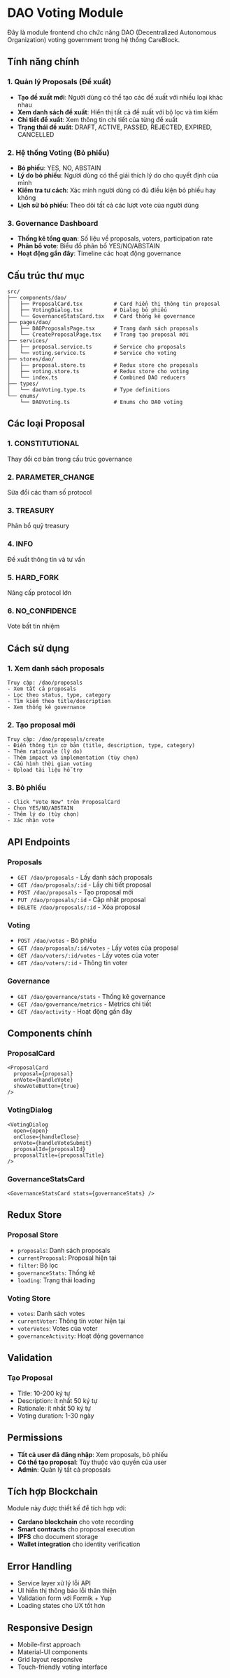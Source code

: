 # DAO Voting Module

Đây là module frontend cho chức năng DAO (Decentralized Autonomous Organization) voting government trong hệ thống CareBlock.

## Tính năng chính

### 1. Quản lý Proposals (Đề xuất)
- **Tạo đề xuất mới**: Người dùng có thể tạo các đề xuất với nhiều loại khác nhau
- **Xem danh sách đề xuất**: Hiển thị tất cả đề xuất với bộ lọc và tìm kiếm
- **Chi tiết đề xuất**: Xem thông tin chi tiết của từng đề xuất
- **Trạng thái đề xuất**: DRAFT, ACTIVE, PASSED, REJECTED, EXPIRED, CANCELLED

### 2. Hệ thống Voting (Bỏ phiếu)
- **Bỏ phiếu**: YES, NO, ABSTAIN
- **Lý do bỏ phiếu**: Người dùng có thể giải thích lý do cho quyết định của mình
- **Kiểm tra tư cách**: Xác minh người dùng có đủ điều kiện bỏ phiếu hay không
- **Lịch sử bỏ phiếu**: Theo dõi tất cả các lượt vote của người dùng

### 3. Governance Dashboard
- **Thống kê tổng quan**: Số liệu về proposals, voters, participation rate
- **Phân bổ vote**: Biểu đồ phân bố YES/NO/ABSTAIN
- **Hoạt động gần đây**: Timeline các hoạt động governance

## Cấu trúc thư mục

```
src/
├── components/dao/
│   ├── ProposalCard.tsx          # Card hiển thị thông tin proposal
│   ├── VotingDialog.tsx          # Dialog bỏ phiếu
│   └── GovernanceStatsCard.tsx   # Card thống kê governance
├── pages/dao/
│   ├── DAOProposalsPage.tsx      # Trang danh sách proposals
│   └── CreateProposalPage.tsx    # Trang tạo proposal mới
├── services/
│   ├── proposal.service.ts       # Service cho proposals
│   └── voting.service.ts         # Service cho voting
├── stores/dao/
│   ├── proposal.store.ts         # Redux store cho proposals
│   ├── voting.store.ts           # Redux store cho voting
│   └── index.ts                  # Combined DAO reducers
├── types/
│   └── daoVoting.type.ts         # Type definitions
└── enums/
    └── DAOVoting.ts              # Enums cho DAO voting
```

## Các loại Proposal

### 1. CONSTITUTIONAL
Thay đổi cơ bản trong cấu trúc governance

### 2. PARAMETER_CHANGE  
Sửa đổi các tham số protocol

### 3. TREASURY
Phân bổ quỹ treasury

### 4. INFO
Đề xuất thông tin và tư vấn

### 5. HARD_FORK
Nâng cấp protocol lớn

### 6. NO_CONFIDENCE
Vote bất tin nhiệm

## Cách sử dụng

### 1. Xem danh sách proposals
```
Truy cập: /dao/proposals
- Xem tất cả proposals
- Lọc theo status, type, category
- Tìm kiếm theo title/description
- Xem thống kê governance
```

### 2. Tạo proposal mới
```
Truy cập: /dao/proposals/create
- Điền thông tin cơ bản (title, description, type, category)
- Thêm rationale (lý do)
- Thêm impact và implementation (tùy chọn)
- Cấu hình thời gian voting
- Upload tài liệu hỗ trợ
```

### 3. Bỏ phiếu
```
- Click "Vote Now" trên ProposalCard
- Chọn YES/NO/ABSTAIN
- Thêm lý do (tùy chọn)
- Xác nhận vote
```

## API Endpoints

### Proposals
- `GET /dao/proposals` - Lấy danh sách proposals
- `GET /dao/proposals/:id` - Lấy chi tiết proposal
- `POST /dao/proposals` - Tạo proposal mới
- `PUT /dao/proposals/:id` - Cập nhật proposal
- `DELETE /dao/proposals/:id` - Xóa proposal

### Voting
- `POST /dao/votes` - Bỏ phiếu
- `GET /dao/proposals/:id/votes` - Lấy votes của proposal
- `GET /dao/voters/:id/votes` - Lấy votes của voter
- `GET /dao/voters/:id` - Thông tin voter

### Governance
- `GET /dao/governance/stats` - Thống kê governance
- `GET /dao/governance/metrics` - Metrics chi tiết
- `GET /dao/activity` - Hoạt động gần đây

## Components chính

### ProposalCard
```tsx
<ProposalCard 
  proposal={proposal}
  onVote={handleVote}
  showVoteButton={true}
/>
```

### VotingDialog
```tsx
<VotingDialog
  open={open}
  onClose={handleClose}
  onVote={handleVoteSubmit}
  proposalId={proposalId}
  proposalTitle={proposalTitle}
/>
```

### GovernanceStatsCard
```tsx
<GovernanceStatsCard stats={governanceStats} />
```

## Redux Store

### Proposal Store
- `proposals`: Danh sách proposals
- `currentProposal`: Proposal hiện tại
- `filter`: Bộ lọc
- `governanceStats`: Thống kê
- `loading`: Trạng thái loading

### Voting Store  
- `votes`: Danh sách votes
- `currentVoter`: Thông tin voter hiện tại
- `voterVotes`: Votes của voter
- `governanceActivity`: Hoạt động governance

## Validation

### Tạo Proposal
- Title: 10-200 ký tự
- Description: ít nhất 50 ký tự
- Rationale: ít nhất 50 ký tự
- Voting duration: 1-30 ngày

## Permissions

- **Tất cả user đã đăng nhập**: Xem proposals, bỏ phiếu
- **Có thể tạo proposal**: Tùy thuộc vào quyền của user
- **Admin**: Quản lý tất cả proposals

## Tích hợp Blockchain

Module này được thiết kế để tích hợp với:
- **Cardano blockchain** cho vote recording
- **Smart contracts** cho proposal execution
- **IPFS** cho document storage
- **Wallet integration** cho identity verification

## Error Handling

- Service layer xử lý lỗi API
- UI hiển thị thông báo lỗi thân thiện
- Validation form với Formik + Yup
- Loading states cho UX tốt hơn

## Responsive Design

- Mobile-first approach
- Material-UI components
- Grid layout responsive
- Touch-friendly voting interface